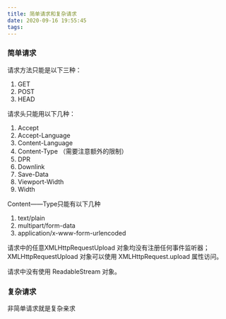 ```yaml
---
title: 简单请求和复杂请求
date: 2020-09-16 19:55:45
tags:
---
```


### 简单请求

请求方法只能是以下三种：
1. GET
2. POST
3. HEAD

请求头只能用以下几种：
1. Accept
2. Accept-Language
3. Content-Language
4. Content-Type （需要注意额外的限制）
5. DPR
6. Downlink
7. Save-Data
8. Viewport-Width
9. Width

Content——Type只能有以下几种

1. text/plain
2. multipart/form-data
3. application/x-www-form-urlencoded

请求中的任意XMLHttpRequestUpload 对象均没有注册任何事件监听器；XMLHttpRequestUpload 对象可以使用 XMLHttpRequest.upload 属性访问。

请求中没有使用 ReadableStream 对象。

### 复杂请求

非简单请求就是复杂亲求